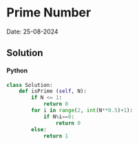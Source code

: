 
# Prime Number

Date: 25-08-2024

## Solution
#### Python
```python
class Solution:
    def isPrime (self, N):
        if N <= 1:
            return 0
        for i in range(2, int(N**0.5)+1):
            if N%i==0:
                return 0
        else:
            return 1
```
        